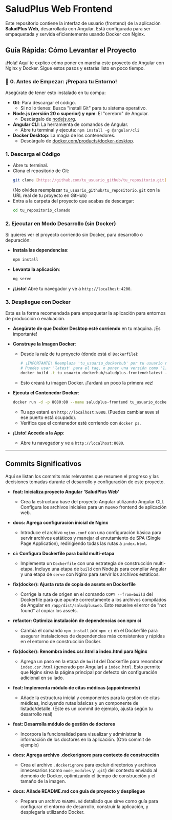 # SaludPlus Web Frontend

Este repositorio contiene la interfaz de usuario (frontend) de la aplicación **SaludPlus Web**, desarrollada con Angular. Está configurada para ser empaquetada y servida eficientemente usando Docker con Nginx.

## Guía Rápida: Cómo Levantar el Proyecto

¡Hola! Aquí te explico cómo poner en marcha este proyecto de Angular con Nginx y Docker. Sigue estos pasos y estarás listo en poco tiempo.

### 🚀 **0. Antes de Empezar: ¡Prepara tu Entorno!**

Asegúrate de tener esto instalado en tu compu:

* **Git**: Para descargar el código.
    * Si no lo tienes: Busca "install Git" para tu sistema operativo.
* **Node.js (versión 20 o superior) y npm**: El "cerebro" de Angular.
    * Descárgalo de [nodejs.org](https://nodejs.org/es/download/).
* **Angular CLI**: La herramienta de comandos de Angular.
    * Abre tu terminal y ejecuta: `npm install -g @angular/cli`
* **Docker Desktop**: La magia de los contenedores.
    * Descárgalo de [docker.com/products/docker-desktop](https://www.docker.com/products/docker-desktop/).

###  **1. Descarga el Código**

* Abre tu terminal.
* Clona el repositorio de Git:
    ```bash
    git clone [https://github.com/tu_usuario_github/tu_repositorio.git](https://github.com/tu_usuario_github/tu_repositorio.git)
    ```
    (No olvides reemplazar `tu_usuario_github/tu_repositorio.git` con la URL real de tu proyecto en GitHub)
* Entra a la carpeta del proyecto que acabas de descargar:
    ```bash
    cd tu_repositorio_clonado
    ```

###  **2.  Ejecutar en Modo Desarrollo (sin Docker)**

Si quieres ver el proyecto corriendo sin Docker, para desarrollo o depuración:

* **Instala las dependencias**:
    ```bash
    npm install
    ```
* **Levanta la aplicación**:
    ```bash
    ng serve
    ```
* **¡Listo!** Abre tu navegador y ve a `http://localhost:4200`.

###  **3.  Despliegue con Docker**

Esta es la forma recomendada para empaquetar la aplicación para entornos de producción o evaluación.

* **Asegúrate de que Docker Desktop esté corriendo** en tu máquina. ¡Es importante!

* **Construye la Imagen Docker**:
    * Desde la raíz de tu proyecto (donde está el `Dockerfile`):
        ```bash
        # ¡IMPORTANTE! Reemplaza 'tu_usuario_dockerhub' por tu usuario real de Docker Hub.
        # Puedes usar 'latest' para el tag, o poner una versión como '1.0.0'.
        docker build -t tu_usuario_dockerhub/saludplus-frontend:latest .
        ```
    * Esto creará tu imagen Docker. ¡Tardará un poco la primera vez!

* **Ejecuta el Contenedor Docker**:
    ```bash
    docker run -d -p 8080:80 --name saludplus-frontend tu_usuario_dockerhub/saludplus-frontend:latest
    ```
    * Tu app estará en `http://localhost:8080`. (Puedes cambiar `8080` si ese puerto está ocupado).
    * Verifica que el contenedor esté corriendo con `docker ps`.

* **¡Listo! Accede a la App**:
    * Abre tu navegador y ve a `http://localhost:8080`.

---

## Commits Significativos

Aquí se listan los commits más relevantes que resumen el progreso y las decisiones tomadas durante el desarrollo y configuración de este proyecto.

* **feat: Inicializa proyecto Angular 'SaludPlus Web'**
    * Crea la estructura base del proyecto Angular utilizando Angular CLI. Configura los archivos iniciales para un nuevo frontend de aplicación web.

* **docs: Agrega configuración inicial de Nginx**
    * Introduce el archivo `nginx.conf` con una configuración básica para servir archivos estáticos y manejar el enrutamiento de SPA (Single Page Application), redirigiendo todas las rutas a `index.html`.

* **ci: Configura Dockerfile para build multi-etapa**
    * Implementa un `Dockerfile` con una estrategia de construcción multi-etapa. Incluye una etapa de `build` con Node.js para compilar Angular y una etapa de `serve` con Nginx para servir los archivos estáticos.

* **fix(docker): Ajusta ruta de copia de assets en Dockerfile**
    * Corrige la ruta de origen en el comando `COPY --from=build` del Dockerfile para que apunte correctamente a los archivos compilados de Angular en `/app/dist/saludplusweb`. Esto resuelve el error de "not found" al copiar los assets.

* **refactor: Optimiza instalación de dependencias con npm ci**
    * Cambia el comando `npm install` por `npm ci` en el Dockerfile para asegurar instalaciones de dependencias más consistentes y rápidas en el entorno de construcción Docker.

* **fix(docker): Renombra index.csr.html a index.html para Nginx**
    * Agrega un paso en la etapa de `build` del Dockerfile para renombrar `index.csr.html` (generado por Angular) a `index.html`. Esto permite que Nginx sirva la página principal por defecto sin configuración adicional en su lado.

* **feat: Implementa módulo de citas médicas (appointments)**
    * Añade la estructura inicial y componentes para la gestión de citas médicas, incluyendo rutas básicas y un componente de listado/detalle. (Este es un commit de ejemplo, ajusta según tu desarrollo real)

* **feat: Desarrolla módulo de gestión de doctores**
    * Incorpora la funcionalidad para visualizar y administrar la información de los doctores en la aplicación. (Otro commit de ejemplo)

* **docs: Agrega archivo .dockerignore para contexto de construcción**
    * Crea el archivo `.dockerignore` para excluir directorios y archivos innecesarios (como `node_modules` y `.git`) del contexto enviado al demonio de Docker, optimizando el tiempo de construcción y el tamaño de la imagen.

* **docs: Añade README.md con guía de proyecto y despliegue**
    * Prepara un archivo `README.md` detallado que sirve como guía para configurar el entorno de desarrollo, construir la aplicación, y desplegarla utilizando Docker.